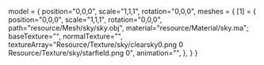 model = 
{
	position="0,0,0",
	scale="1,1,1",
	rotation="0,0,0",
	meshes =
	{
		[1] = 
		{
			position="0,0,0",
			scale="1,1,1",
			rotation="0,0,0",
			path="resource/Mesh/sky/sky.obj",
			material="resource/Material/sky.ma";
			baseTexture="",
			normalTexture="",
			textureArray="Resource/Texture/sky/clearsky0.png 0 Resource/Texture/sky/starfield.png 0",
			animation="",
		},
	}
}
